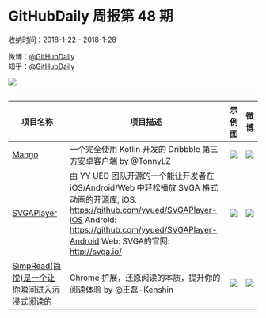 # GitHubDaily 周报第 48 期

收纳时间：2018-1-22 - 2018-1-28

微博：[@GitHubDaily](https://weibo.com/GitHubDaily)    
知乎：[@GitHubDaily](https://www.zhihu.com/people/githubdaily)

![](https://raw.githubusercontent.com/GitHubDaily/GitHubDaily/master/assets/weixin.png)

---

项目名称 | 项目描述 | 示例图 | 微博
--- | --- | --- | ---
[Mango](https://github.com/TonnyL/Mango) | 一个完全使用 Kotlin 开发的 Dribbble 第三方安卓客户端  by @TonnyLZ | ![](http://wx1.sinaimg.cn/large/006fiYtfgy1fnq9t8flf0j30u01hcgnw.jpg) | [![](https://raw.githubusercontent.com/GitHubDaily/GitHubDaily/master/assets/sina_logo.png)](https://weibo.com/5722964389/FFNGUiAqb)
[SVGAPlayer](https://github.com/yyued/SVGAPlayer-Web) | 由 YY UED 团队开源的一个能让开发者在 iOS/Android/Web 中轻松播放 SVGA 格式动画的开源库, iOS: https://github.com/yyued/SVGAPlayer-iOS Android: https://github.com/yyued/SVGAPlayer-Android Web:  SVGA的官网: http://svga.io/ | ![](http://wx3.sinaimg.cn/large/006fiYtfgy1fnpn8ndt1dg30a60i1npd.gif) | [![](https://raw.githubusercontent.com/GitHubDaily/GitHubDaily/master/assets/sina_logo.png)](https://weibo.com/5722964389/FFEgpr9E0)
[SimpRead(简悦)是一个让你瞬间进入沉浸式阅读的](https://github.com/Kenshin/simpread) | Chrome 扩展，还原阅读的本质，提升你的阅读体验 by @王磊-Kenshin | ![](http://wx4.sinaimg.cn/large/006fiYtfly1fno92t9ff0j318g0wstcg.jpg) | [![](https://raw.githubusercontent.com/GitHubDaily/GitHubDaily/master/assets/sina_logo.png)](https://weibo.com/5722964389/FFuPUz1mo)
